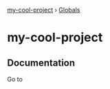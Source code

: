 [my-cool-project](README.md) › [Globals](globals.md)

# my-cool-project

## Documentation

Go to [](./docs/README.md)
